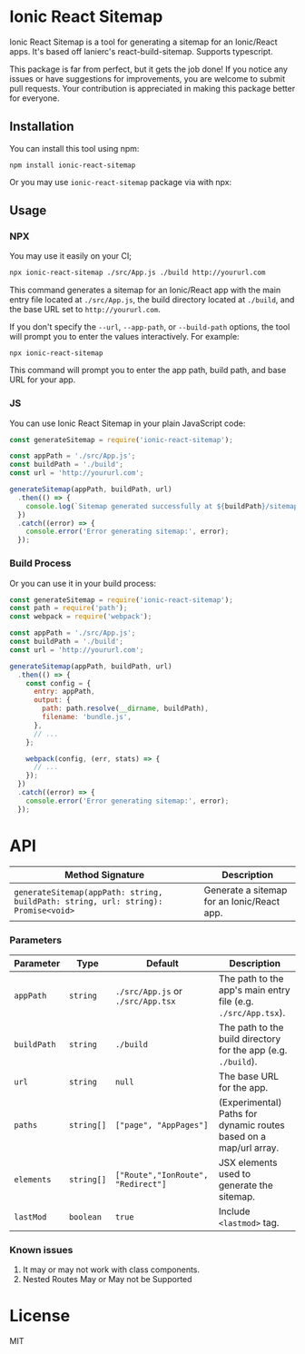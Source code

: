 # Ionic React Sitemap

Ionic React Sitemap is a tool for generating a sitemap for an Ionic/React apps. It's based off lanierc's react-build-sitemap. Supports typescript. 

This package is far from perfect, but it gets the job done! If you notice any issues or have suggestions for improvements, you are welcome to submit pull requests. Your contribution is appreciated in making this package better for everyone.

## Installation

You can install this tool using npm:

`npm install ionic-react-sitemap`

Or you may use `ionic-react-sitemap` package via with npx:

## Usage

### NPX
You may use it easily on your CI;

``` bash
npx ionic-react-sitemap ./src/App.js ./build http://yoururl.com
```

This command generates a sitemap for an Ionic/React app with the main entry file located at `./src/App.js`, the build directory located at `./build`, and the base URL set to `http://yoururl.com`.

If you don't specify the `--url`, `--app-path`, or `--build-path` options, the tool will prompt you to enter the values interactively. For example:

`npx ionic-react-sitemap`

This command will prompt you to enter the app path, build path, and base URL for your app.

### JS
You can use Ionic React Sitemap in your plain JavaScript code:

```javascript
const generateSitemap = require('ionic-react-sitemap');

const appPath = './src/App.js';
const buildPath = './build';
const url = 'http://yoururl.com';

generateSitemap(appPath, buildPath, url)
  .then(() => {
    console.log(`Sitemap generated successfully at ${buildPath}/sitemap.xml`);
  })
  .catch((error) => {
    console.error('Error generating sitemap:', error);
  });
```
### Build Process
Or you can use it in your build process:

```javascript
const generateSitemap = require('ionic-react-sitemap');
const path = require('path');
const webpack = require('webpack');

const appPath = './src/App.js';
const buildPath = './build';
const url = 'http://yoururl.com';

generateSitemap(appPath, buildPath, url)
  .then(() => {
    const config = {
      entry: appPath,
      output: {
        path: path.resolve(__dirname, buildPath),
        filename: 'bundle.js',
      },
      // ...
    };

    webpack(config, (err, stats) => {
      // ...
    });
  })
  .catch((error) => {
    console.error('Error generating sitemap:', error);
  });
```  

# API
| Method Signature | Description |
| ---------------- | ----------- |
| `generateSitemap(appPath: string, buildPath: string, url: string): Promise<void>` | Generate a sitemap for an Ionic/React app. |

### Parameters
| Parameter | Type | Default | Description                                                       |
| --------- | ---- | ------- |-------------------------------------------------------------------|
| `appPath` | `string` | `./src/App.js` or `./src/App.tsx` | The path to the app's main entry file (e.g. `./src/App.tsx`).     |
| `buildPath` | `string` | `./build` | The path to the build directory for the app (e.g. `./build`).     |
| `url` | `string` | `null` | The base URL for the app.                                         |
| `paths` | `string[]` | `["page", "AppPages"]` | (Experimental) Paths for dynamic routes based on a map/url array. |
| `elements` | `string[]` | `["Route","IonRoute", "Redirect"]` | JSX elements used to generate the sitemap.                        |
| `lastMod` | `boolean` | `true` | Include `<lastmod>` tag.                                          |

### Known issues
1. It may or may not work with class components.
2. Nested Routes May or May not be Supported


# License
MIT

